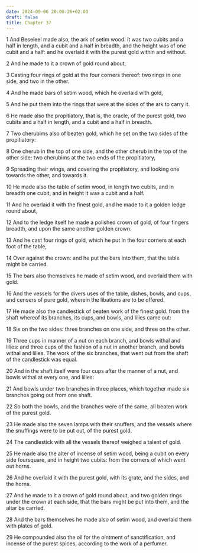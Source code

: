 ```yaml
---
date: 2024-09-06 20:00:26+02:00
draft: false
title: Chapter 37
---
```




1 And Beseleel made also, the ark of setim wood: it was two cubits and a half in length, and a cubit and a half in breadth, and the height was of one cubit and a half: and he overlaid it with the purest gold within and without.

2 And he made to it a crown of gold round about,

3 Casting four rings of gold at the four corners thereof: two rings in one side, and two in the other.

4 And he made bars of setim wood, which he overlaid with gold,

5 And he put them into the rings that were at the sides of the ark to carry it.

6 He made also the propitiatory, that is, the oracle, of the purest gold, two cubits and a half in length, and a cubit and a half in breadth.

7 Two cherubims also of beaten gold, which he set on the two sides of the propitiatory:

8 One cherub in the top of one side, and the other cherub in the top of the other side: two cherubims at the two ends of the propitiatory,

9 Spreading their wings, and covering the propitiatory, and looking one towards the other, and towards it.

10 He made also the table of setim wood, in length two cubits, and in breadth one cubit, and in height it was a cubit and a half.

11 And he overlaid it with the finest gold, and he made to it a golden ledge round about,

12 And to the ledge itself he made a polished crown of gold, of four fingers breadth, and upon the same another golden crown.

13 And he cast four rings of gold, which he put in the four corners at each foot of the table,

14 Over against the crown: and he put the bars into them, that the table might be carried.

15 The bars also themselves he made of setim wood, and overlaid them with gold.

16 And the vessels for the divers uses of the table, dishes, bowls, and cups, and censers of pure gold, wherein the libations are to be offered.

17 He made also the candlestick of beaten work of the finest gold. from the shaft whereof its branches, its cups, and bowls, and lilies came out:

18 Six on the two sides: three branches on one side, and three on the other.

19 Three cups in manner of a nut on each branch, and bowls withal and lilies: and three cups of the fashion of a nut in another branch, and bowls withal and lilies. The work of the six branches, that went out from the shaft of the candlestick was equal.

20 And in the shaft itself were four cups after the manner of a nut, and bowls withal at every one, and lilies:

21 And bowls under two branches in three places, which together made six branches going out from one shaft.

22 So both the bowls, and the branches were of the same, all beaten work of the purest gold.

23 He made also the seven lamps with their snuffers, and the vessels where the snuffings were to be put out, of the purest gold.

24 The candlestick with all the vessels thereof weighed a talent of gold.

25 He made also the alter of incense of setim wood, being a cubit on every side foursquare, and in height two cubits: from the corners of which went out horns.

26 And he overlaid it with the purest gold, with its grate, and the sides, and the horns.

27 And he made to it a crown of gold round about, and two golden rings under the crown at each side, that the bars might be put into them, and the altar be carried.

28 And the bars themselves he made also of setim wood, and overlaid them with plates of gold.

29 He compounded also the oil for the ointment of sanctification, and incense of the purest spices, according to the work of a perfumer.

